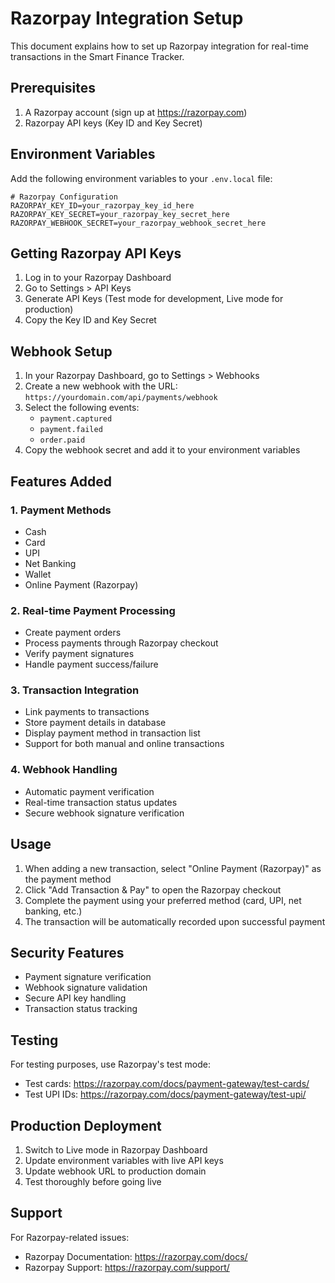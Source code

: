 # Razorpay Integration Setup

This document explains how to set up Razorpay integration for real-time transactions in the Smart Finance Tracker.

## Prerequisites

1. A Razorpay account (sign up at https://razorpay.com)
2. Razorpay API keys (Key ID and Key Secret)

## Environment Variables

Add the following environment variables to your `.env.local` file:

```env
# Razorpay Configuration
RAZORPAY_KEY_ID=your_razorpay_key_id_here
RAZORPAY_KEY_SECRET=your_razorpay_key_secret_here
RAZORPAY_WEBHOOK_SECRET=your_razorpay_webhook_secret_here
```

## Getting Razorpay API Keys

1. Log in to your Razorpay Dashboard
2. Go to Settings > API Keys
3. Generate API Keys (Test mode for development, Live mode for production)
4. Copy the Key ID and Key Secret

## Webhook Setup

1. In your Razorpay Dashboard, go to Settings > Webhooks
2. Create a new webhook with the URL: `https://yourdomain.com/api/payments/webhook`
3. Select the following events:
   - `payment.captured`
   - `payment.failed`
   - `order.paid`
4. Copy the webhook secret and add it to your environment variables

## Features Added

### 1. Payment Methods
- Cash
- Card
- UPI
- Net Banking
- Wallet
- Online Payment (Razorpay)

### 2. Real-time Payment Processing
- Create payment orders
- Process payments through Razorpay checkout
- Verify payment signatures
- Handle payment success/failure

### 3. Transaction Integration
- Link payments to transactions
- Store payment details in database
- Display payment method in transaction list
- Support for both manual and online transactions

### 4. Webhook Handling
- Automatic payment verification
- Real-time transaction status updates
- Secure webhook signature verification

## Usage

1. When adding a new transaction, select "Online Payment (Razorpay)" as the payment method
2. Click "Add Transaction & Pay" to open the Razorpay checkout
3. Complete the payment using your preferred method (card, UPI, net banking, etc.)
4. The transaction will be automatically recorded upon successful payment

## Security Features

- Payment signature verification
- Webhook signature validation
- Secure API key handling
- Transaction status tracking

## Testing

For testing purposes, use Razorpay's test mode:
- Test cards: https://razorpay.com/docs/payment-gateway/test-cards/
- Test UPI IDs: https://razorpay.com/docs/payment-gateway/test-upi/

## Production Deployment

1. Switch to Live mode in Razorpay Dashboard
2. Update environment variables with live API keys
3. Update webhook URL to production domain
4. Test thoroughly before going live

## Support

For Razorpay-related issues:
- Razorpay Documentation: https://razorpay.com/docs/
- Razorpay Support: https://razorpay.com/support/
